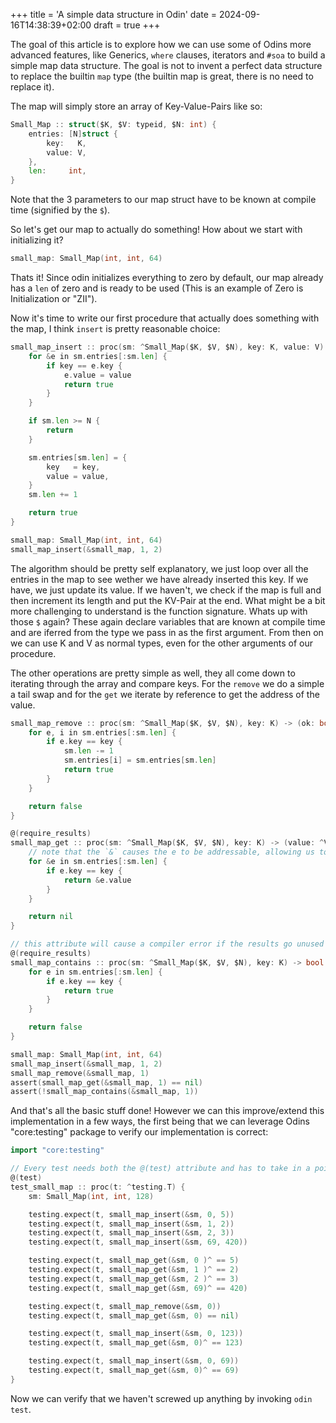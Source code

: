 +++
title = 'A simple data structure in Odin'
date = 2024-09-16T14:38:39+02:00
draft = true
+++

The goal of this article is to explore how we can use some of Odins more advanced features, like Generics, `where` clauses, iterators and `#soa` to build a simple map data structure.
The goal is not to invent a perfect data structure to replace the builtin `map` type (the builtin map is great, there is no need to replace it).

The map will simply store an array of Key-Value-Pairs like so:
```go
Small_Map :: struct($K, $V: typeid, $N: int) {
	entries: [N]struct {
		key:   K,
		value: V,
	},
	len:     int,
}
```
Note that the 3 parameters to our map struct have to be known at compile time (signified by the `$`).

So let's get our map to actually do something! How about we start with initializing it?
```go
small_map: Small_Map(int, int, 64)
```
Thats it! Since odin initializes everything to zero by default, our map already has a `len` of zero and is ready to be used (This is an example of Zero is Initialization or "ZII").

Now it's time to write our first procedure that actually does something with the map, I think `insert` is pretty reasonable choice:
```go
small_map_insert :: proc(sm: ^Small_Map($K, $V, $N), key: K, value: V) -> (ok: bool) {
	for &e in sm.entries[:sm.len] {
		if key == e.key {
			e.value = value
			return true
		}
	}

	if sm.len >= N {
		return
	}

	sm.entries[sm.len] = {
		key   = key,
		value = value,
	}
	sm.len += 1

	return true
}

small_map: Small_Map(int, int, 64)
small_map_insert(&small_map, 1, 2)
```
The algorithm should be pretty self explanatory, we just loop over all the entries in the map to see wether we have already inserted this key. If we have, we just update its value. If we haven't, we check if the map is full and then increment its length and put the KV-Pair at the end.
What might be a bit more challenging to understand is the function signature. Whats up with those `$` again? These again declare variables that are known at compile time and are iferred from the type we pass in as the first argument. From then on we can use K and V as normal types, even for the other arguments of our procedure.

The other operations are pretty simple as well, they all come down to iterating through the array and compare keys. For the `remove` we do a simple a tail swap and for the `get` we iterate by reference to get the address of the value.
```go
small_map_remove :: proc(sm: ^Small_Map($K, $V, $N), key: K) -> (ok: bool) {
	for e, i in sm.entries[:sm.len] {
		if e.key == key {
			sm.len -= 1
			sm.entries[i] = sm.entries[sm.len]
			return true
		}
	}

	return false
}

@(require_results)
small_map_get :: proc(sm: ^Small_Map($K, $V, $N), key: K) -> (value: ^V) {
	// note that the `&` causes the e to be addressable, allowing us to get a pointer to the actual value
	for &e in sm.entries[:sm.len] {
		if e.key == key {
			return &e.value
		}
	}

	return nil
}

// this attribute will cause a compiler error if the results go unused
@(require_results)
small_map_contains :: proc(sm: ^Small_Map($K, $V, $N), key: K) -> bool {
	for e in sm.entries[:sm.len] {
		if e.key == key {
			return true
		}
	}

	return false
}

small_map: Small_Map(int, int, 64)
small_map_insert(&small_map, 1, 2)
small_map_remove(&small_map, 1)
assert(small_map_get(&small_map, 1) == nil)
assert(!small_map_contains(&small_map, 1))
```

And that's all the basic stuff done! However we can this improve/extend this implementation in a few ways, the first being that we can leverage Odins "core:testing" package to verify our implementation is correct:
```go
import "core:testing"

// Every test needs both the @(test) attribute and has to take in a pointer to a `testing.T` as its only argument
@(test)
test_small_map :: proc(t: ^testing.T) {
	sm: Small_Map(int, int, 128)

	testing.expect(t, small_map_insert(&sm, 0, 5))
	testing.expect(t, small_map_insert(&sm, 1, 2))
	testing.expect(t, small_map_insert(&sm, 2, 3))
	testing.expect(t, small_map_insert(&sm, 69, 420))

	testing.expect(t, small_map_get(&sm, 0 )^ == 5)
	testing.expect(t, small_map_get(&sm, 1 )^ == 2)
	testing.expect(t, small_map_get(&sm, 2 )^ == 3)
	testing.expect(t, small_map_get(&sm, 69)^ == 420)

	testing.expect(t, small_map_remove(&sm, 0))
	testing.expect(t, small_map_get(&sm, 0) == nil)

	testing.expect(t, small_map_insert(&sm, 0, 123))
	testing.expect(t, small_map_get(&sm, 0)^ == 123)

	testing.expect(t, small_map_insert(&sm, 0, 69))
	testing.expect(t, small_map_get(&sm, 0)^ == 69)
}
```

Now we can verify that we haven't screwed up anything by invoking `odin test`.

